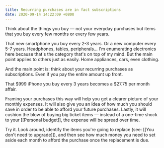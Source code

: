 ```yaml
---
title: Recurring purchases are in fact subscriptions
date: 2020-09-14 14:22:09 +0800
---
```


Think about the things you buy — not your everyday purchases but items that you buy every few months or every few years.

That new smartphone you buy every 2-3 years. Or a new computer every 5-7 years. Headphones, tables, peripherals... I'm enumerating electronics here because that's the category that's on top of my mind. But the main point applies to others just as easily. Home appliances, cars, even clothing.

And the main point is: think about your recurring purchases as subscriptions. Even if you pay the entire amount up front.

That $999 iPhone you buy every 3 years becomes a $27.75 per month affair.

Framing your purchases this way will help you get a clearer picture of your monthly expenses. It will also give you an idea of how much you should save in order to be able to afford your future purchases. Lastly, it will cushion the blow of buying big ticket items — instead of a one-time shock to your [[Personal budget]], the expense will be spread over time.

Try it. Look around, identify the items you're going to replace (see: [[You don't need to upgrade]]), and then see how much money you need to set aside each month to afford the purchase once the replacement is due.